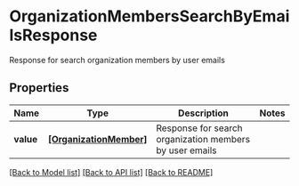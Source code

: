 # OrganizationMembersSearchByEmailsResponse

Response for search organization members by user emails

## Properties
Name | Type | Description | Notes
------------ | ------------- | ------------- | -------------
**value** | [**[OrganizationMember]**](OrganizationMember.md) | Response for search organization members by user emails | 

[[Back to Model list]](../README.md#documentation-for-models) [[Back to API list]](../README.md#documentation-for-api-endpoints) [[Back to README]](../README.md)


